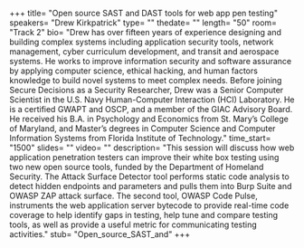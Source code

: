 +++
title= "Open source SAST and DAST tools for web app pen testing"
speakers= "Drew Kirkpatrick"
type= ""
thedate= ""
length= "50"
room= "Track 2"
bio= "Drew has over fifteen years of experience designing and building complex systems including application security tools, network management, cyber curriculum development, and transit and aerospace systems. He works to improve information security and software assurance by applying computer science, ethical hacking, and human factors knowledge to build novel systems to meet complex needs. Before joining Secure Decisions as a Security Researcher, Drew was a Senior Computer Scientist in the U.S. Navy Human-Computer Interaction (HCI) Laboratory. He is a certified GWAPT and OSCP, and a member of the GIAC Advisory Board. He received his B.A. in Psychology and Economics from St. Mary’s College of Maryland, and Master’s degrees in Computer Science and Computer Information Systems from Florida Institute of Technology."
time_start= "1500"
slides= ""
video= ""
description= "This session will discuss how web application penetration testers can improve their white box testing using two new open source tools, funded by the Department of Homeland Security. The Attack Surface Detector tool performs static code analysis to detect hidden endpoints and parameters and pulls them into Burp Suite and OWASP ZAP attack surface. The second tool, OWASP Code Pulse, instruments the web application server bytecode to provide real-time code coverage to help identify gaps in testing, help tune and compare testing tools, as well as provide a useful metric for communicating testing activities."
stub= "Open_source_SAST_and"
+++